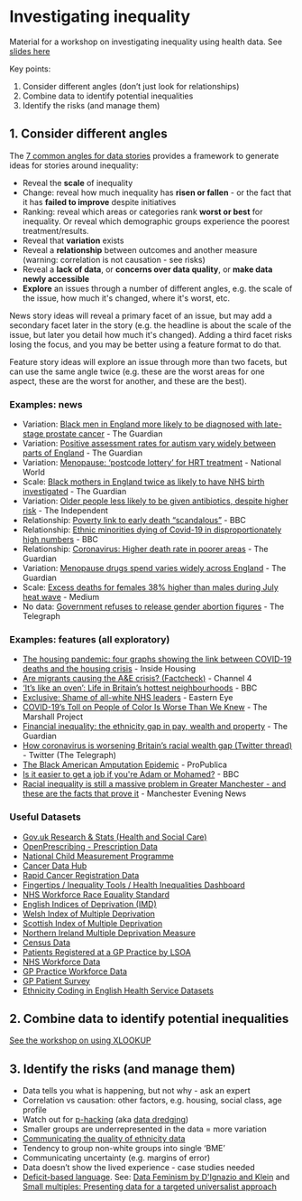 # Investigating inequality

Material for a workshop on investigating inequality using health data. See [slides here](https://github.com/paulbradshaw/investigatinginequality/blob/main/Investigating%20inequalities%20in%20health%20MJA.pdf)

Key points: 

1. Consider different angles (don’t just look for relationships)
2. Combine data to identify potential inequalities
3. Identify the risks (and manage them)


## 1. Consider different angles

The [7 common angles for data stories](https://onlinejournalismblog.com/2020/08/11/here-are-the-7-types-of-stories-most-often-found-in-data/) provides a framework to generate ideas for stories around inequality:

* Reveal the **scale** of inequality
* Change: reveal how much inequality has **risen or fallen** - or the fact that it has **failed to improve** despite initiatives
* Ranking: reveal which areas or categories rank **worst or best** for inequality. Or reveal which demographic groups experience the poorest treatment/results.
* Reveal that **variation** exists
* Reveal a **relationship** between outcomes and another measure (warning: correlation is not causation - see risks)
* Reveal a **lack of data**, or **concerns over data quality**, or **make data newly accessible**
* **Explore** an issues through a number of different angles, e.g. the scale of the issue, how much it's changed, where it's worst, etc.

News story ideas will reveal a primary facet of an issue, but may add a secondary facet later in the story (e.g. the headline is about the scale of the issue, but later you detail how much it's changed). Adding a third facet risks losing the focus, and you may be better using a feature format to do that.

Feature story ideas will explore an issue through more than two facets, but can use the same angle twice (e.g. these are the worst areas for one aspect, these are the worst for another, and these are the best).

### Examples: news

- Variation: [Black men in England more likely to be diagnosed with late-stage prostate cancer](https://www.theguardian.com/society/2025/jan/09/black-men-in-england-more-likely-to-be-diagnosed-with-late-stage-prostate-cancer-analysis-shows) - The Guardian
- Variation: [Positive assessment rates for autism vary widely between parts of England](https://www.theguardian.com/society/2024/oct/27/positive-assessment-rates-for-autism-vary-widely-between-parts-of-england) - The Guardian
- Variation: [Menopause: ‘postcode lottery’ for HRT treatment](https://www.nationalworld.com/health/world-menopause-day-hrt-shortages-england-women-suffer-silence-3883633) - National World
- Scale: [Black mothers in England twice as likely to have NHS birth investigated](https://www.theguardian.com/society/article/2024/jul/23/national-disgrace-black-mothers-in-england-twice-as-likely-to-have-nhs-birth-investigated) - The Guardian
- Variation: [Older people less likely to be given antibiotics, despite higher risk](https://www.independent.co.uk/news/uk/home-news/gps-academics-university-of-manchester-england-royal-college-of-gps-b2727164.html) - The Independent
- Relationship: [Poverty link to early death “scandalous”](https://www.bbc.co.uk/news/uk-52506979) - BBC
- Relationship: [Ethnic minorities dying of Covid-19 in disproportionately high numbers](https://www.bbc.co.uk/news/uk-england-62849438) - BBC
- Relationship: [Coronavirus: Higher death rate in poorer areas](https://www.theguardian.com/world/2020/apr/22/racial-inequality-in-britain-found-a-risk-factor-for-covid-19) - The Guardian
- Variation: [Menopause drugs spend varies widely across England](https://www.theguardian.com/world/2024/oct/27/positive-assessment-rates-for-autism-vary-widely-between-parts-of-england) - The Guardian
- Scale: [Excess deaths for females 38% higher than males during July heat wave](https://medium.com/@julianamani04/excess-deaths-for-females-38-higher-than-males-during-july-heat-wave-12ae1291042e) - Medium
- No data: [Government refuses to release gender abortion figures](http://www.telegraph.co.uk/health/healthnews/9916953/Government-refuses-to-release-gender-abortion-figures.html) - The Telegraph

### Examples: features (all exploratory)

- [The housing pandemic: four graphs showing the link between COVID-19 deaths and the housing crisis](https://www.insidehousing.co.uk/insight/the-housing-pandemic-four-graphs-showing-the-link-between-covid-19-deaths-and-the-housing-crisis-66562) - Inside Housing
- [Are migrants causing the A&E crisis? (Factcheck)](https://www.channel4.com/news/factcheck/high-immigration-nhs-crisis) - Channel 4
- [‘It’s like an oven’: Life in Britain’s hottest neighbourhoods](https://www.bbc.co.uk/news/uk-62126463) - BBC
- [Exclusive: Shame of all-white NHS leaders](https://www.easterneye.biz/exclusive-shame-of-all-white-nhs-leaders/) - Eastern Eye
- [COVID-19’s Toll on People of Color Is Worse Than We Knew](https://www.themarshallproject.org/2020/08/21/covid-19-s-toll-on-people-of-color-is-worse-than-we-knew) - The Marshall Project
- [Financial inequality: the ethnicity gap in pay, wealth and property](https://www.theguardian.com/money/2020/jun/20/financial-inequality-the-ethnicity-gap-in-pay-wealth-and-property) - The Guardian
- [How coronavirus is worsening Britain’s racial wealth gap (Twitter thread)](https://x.com/Telegraph/status/1273601971904266244) - Twitter (The Telegraph)
- [The Black American Amputation Epidemic](https://features.propublica.org/diabetes-amputations/black-american-amputation-epidemic/) - ProPublica
- [Is it easier to get a job if you're Adam or Mohamed?](https://www.bbc.co.uk/news/uk-england-london-38751307) - BBC
- [Racial inequality is still a massive problem in Greater Manchester - and these are the facts that prove it](http://www.manchestereveningnews.co.uk/news/greater-manchester-news/racial-inequality-manchester-hard-facts-12730531) - Manchester Evening News

### Useful Datasets

- [Gov.uk Research & Stats (Health and Social Care)](https://www.gov.uk/search/research-and-statistics?content_store_document_type=statistics_published&level_one_taxon=8124ead8-8ebc-4faf-88ad-dd5cbcc92ba8&order=updated-newest)
- [OpenPrescribing - Prescription Data](https://openprescribing.net/)
- [National Child Measurement Programme](https://digital.nhs.uk/data-and-information/publications/statistical/national-child-measurement-programme)
- [Cancer Data Hub](https://digital.nhs.uk/ndrs/data/data-outputs/cancer-data-hub)
- [Rapid Cancer Registration Data](https://nhsd-ndrs.shinyapps.io/rcrd/)
- [Fingertips / Inequality Tools / Health Inequalities Dashboard](https://fingertips.phe.org.uk/)
- [NHS Workforce Race Equality Standard](https://www.england.nhs.uk/publication/nhs-workforce-race-equality-standard-2022/)
- [English Indices of Deprivation (IMD)](https://www.gov.uk/government/collections/english-indices-of-deprivation)
- [Welsh Index of Multiple Deprivation](https://statswales.gov.wales/Catalogue/Community-Safety-and-Social-Inclusion/Welsh-Index-of-Multiple-Deprivation)
- [Scottish Index of Multiple Deprivation](https://www.gov.scot/collections/scottish-index-of-multiple-deprivation-2020/)
- [Northern Ireland Multiple Deprivation Measure](https://www.nisra.gov.uk/statistics/deprivation/northern-ireland-multiple-deprivation-measure-2017-nimdm2017)
- [Census Data](https://www.ons.gov.uk/census)
- [Patients Registered at a GP Practice by LSOA](https://digital.nhs.uk/data-and-information/publications/statistical/patients-registered-at-a-gp-practice/april-2024#resources)
- [NHS Workforce Data](https://digital.nhs.uk/data-and-information/publications/statistical/nhs-workforce-statistics/november-2024#resources)
- [GP Practice Workforce Data](https://digital.nhs.uk/data-and-information/data-tools-and-services/data-services/general-practice-data-hub/workforce)
- [GP Patient Survey](https://gp-patient.co.uk/surveysandreports)
- [Ethnicity Coding in English Health Service Datasets](https://www.nhsrho.org/research/ethnicity-coding-in-english-health-service-datasets/)

## 2. Combine data to identify potential inequalities

[See the workshop on using XLOOKUP](https://github.com/paulbradshaw/investigatinginequality/blob/main/docs/xlookup.md)

## 3. Identify the risks (and manage them)

- Data tells you what is happening, but not why - ask an expert
- Correlation vs causation: other factors, e.g. housing, social class, age profile
- Watch out for [p-hacking](https://royalsocietypublishing.org/doi/10.1098/rsos.220346) (aka [data dredging](https://en.wikipedia.org/wiki/Data_dredging))
- Smaller groups are underrepresented in the data = more variation
- [Communicating the quality of ethnicity data](https://analysisfunction.civilservice.gov.uk/blog/communicating-the-quality-of-ethnicity-data/)
- Tendency to group non-white groups into single ‘BME’
- Communicating uncertainty (e.g. margins of error)
- Data doesn’t show the lived experience - case studies needed
- [Deficit-based language](https://bcmj.org/editorials/away-deficit-based-language). See: [Data Feminism by D'Ignazio and Klein](https://data-feminism.mitpress.mit.edu/pub/ei7cogfn/release/4?from=21128&to=21556) and [Small multiples: Presenting data for a targeted universalist approach](http://blog.pietablakely.com/presenting-data-for-a-targeted-universalist-approach)




